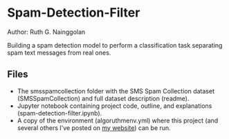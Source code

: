 # Spam-Detection-Filter

Author: Ruth G. Nainggolan

Building a spam detection model to perform a classification task separating spam text messages from real ones.

Files
-----

* The smsspamcollection folder with the SMS Spam Collection dataset (SMSSpamCollection) and full dataset description (readme).
* Jupyter notebook containing project code, outline, and explanations (spam-detection-filter.ipynb).
* A copy of the environment (algoruthmenv.yml) where this project (and several others I've posted on [my website](https://algoruthm.dev/)) can be run.
